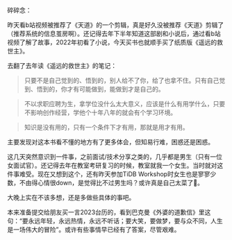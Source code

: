碎碎念：

昨天看b站视频被推荐了《天道》的一个剪辑，真是好久没被推荐《天道》剪辑了（推荐系统的信息茧房啊）。还记得去年下半年知道这部剧和小说后，通过看b站视频了解了故事，2022年初看了小说，今天买书也就顺手买了纸质版《遥远的救世主》。 

去翻了去年读《遥远的救世主》的笔记：

> 只要不是自己觉到的、悟到的，别人给不了你，给了也拿不住。只有自己觉到、悟到的，你才有可能做到，能做到才是自己的。

> 不以求职应聘为生，拿学位没什么太大意义，应该是什么有用学什么，只要不影响创作经营，学他个十年八年的就会有个学习环境。

> 知识是没有用的，只有一个条件下才有用，那就是用才有用。

主要发现对这本书看不懂的地方有了更多体会，但知易行难，困惑还是困惑。

这几天突然意识到一件事，之前面试/技术分享之类的，几乎都是男生（只有一位女面试官）。还记得去年在教室考研复习的时候，教室就我一个女生。当时就对这件事难受。现在又想到这个，还有昨天参加TiDB Workshop时女生也是寥寥少数，不由得心情很down，是觉得比不过男生吗？或许真是自己太菜了🤧。

大晚上实在不该多想，还是多做些具体的事吧。

本来准备提交给朋友买一言2023台历的，看到巴克曼《外婆的道歉信》里这句：“要永远年轻，永远热情，永远不听话；要大笑，要做梦，要与众不同，人生是一场伟大的冒险”。或许有些事情早已经有了答案，尽管艰难。
